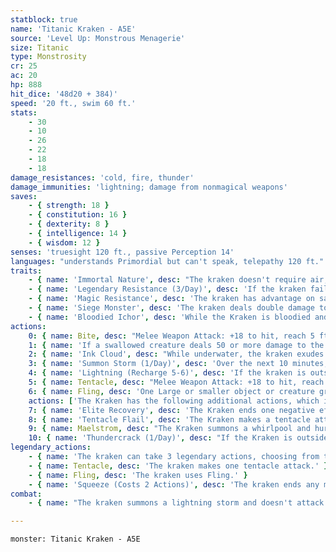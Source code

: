 ```yaml
---
statblock: true
name: 'Titanic Kraken - A5E'
source: 'Level Up: Monstrous Menagerie'
size: Titanic
type: Monstrosity
cr: 25
ac: 20
hp: 888
hit_dice: '48d20 + 384)'
speed: '20 ft., swim 60 ft.'
stats:
    - 30
    - 10
    - 26
    - 22
    - 18
    - 18
damage_resistances: 'cold, fire, thunder'
damage_immunities: 'lightning; damage from nonmagical weapons'
saves:
    - { strength: 18 }
    - { constitution: 16 }
    - { dexterity: 8 }
    - { intelligence: 14 }
    - { wisdom: 12 }
senses: 'truesight 120 ft., passive Perception 14'
languages: "understands Primordial but can't speak, telepathy 120 ft."
traits:
    - { name: 'Immortal Nature', desc: "The kraken doesn't require air, sustenance, or sleep." }
    - { name: 'Legendary Resistance (3/Day)', desc: 'If the kraken fails a saving throw, it can choose to succeed instead. When it does so, it can use its reaction, if available, to attack with its tentacle.' }
    - { name: 'Magic Resistance', desc: 'The kraken has advantage on saving throws against spells and magical effects.' }
    - { name: 'Siege Monster', desc: 'The kraken deals double damage to objects and structures.' }
    - { name: 'Bloodied Ichor', desc: 'While the Kraken is bloodied and in the water, black ichor leaks from it in a 60-foot radius, spreading around corners but not leaving the water. The area is lightly obscured to all creatures except the Kraken. A creature that starts its turn in the area takes 10 (3d6) acid damage.' }
actions:
    0: { name: Bite, desc: "Melee Weapon Attack: +18 to hit, reach 5 ft., one target. Hit: 36 (4d12 + 10) piercing damage. If the target is a Huge or smaller creature grappled by the kraken, the target is swallowed. A swallowed creature is blinded and restrained, its Speed is 0, it has total cover from attacks from outside the kraken, and it takes 42 (12d6) acid damage at the start of each of the kraken's turns." }
    1: { name: 'If a swallowed creature deals 50 or more damage to the kraken in a single turn, or if the kraken dies, the kraken vomits up the creature', desc: '' }
    2: { name: 'Ink Cloud', desc: "While underwater, the kraken exudes a cloud of ink in a 90-foot-radius sphere. The ink extends around corners, and the area is heavily obscured until the end of the kraken's next turn or until a strong current dissipates the cloud. Each non-kraken creature in the area when the cloud appears makes a DC 24 Constitution saving throw. On a failure, it takes 27 (5d10) poison damage and is poisoned for 1 minute. On a success, it takes half damage. A poisoned creature can repeat the saving throw at the end of each of its turns. ending the effect on a success." }
    3: { name: 'Summon Storm (1/Day)', desc: 'Over the next 10 minutes, storm clouds magically gather. At the end of 10 minutes, a storm rages for 1 hour in a 5-mile radius.' }
    4: { name: 'Lightning (Recharge 5-6)', desc: 'If the kraken is outside and the weather is stormy, three lightning bolts crack down from the sky, each of which strikes a different target within 120 feet of the kraken. A target makes a DC 24 Dexterity saving throw, taking 28 (8d6) lightning damage or half damage on a save.' }
    5: { name: Tentacle, desc: "Melee Weapon Attack: +18 to hit, reach 30 ft., one target. Hit: 28 (4d8 + 10) bludgeoning damage, and the target is grappled (escape DC 26). Until this grapple ends, the target is restrained. A tentacle can be targeted individually by an attack. It shares the kraken's hit points, but if 30 damage is dealt to the tentacle, it releases a creature it is grappling. The kraken can grapple up to 10 creatures." }
    6: { name: Fling, desc: 'One Large or smaller object or creature grappled by the kraken is thrown up to 60 feet in a straight line. The target lands prone and takes 21 (6d6) bludgeoning damage. If the kraken throws the target at another creature, that creature makes a DC 26 saving throw, taking the same damage on a failure.' }
    actions: ['The Kraken has the following additional actions, which it can use only while bloodied:']
    7: { name: 'Elite Recovery', desc: 'The Kraken ends one negative effect currently affecting it. It can use this action as long as it has at least 1 hit point, even while unconscious or incapacitated.' }
    8: { name: 'Tentacle Flail', desc: 'The Kraken makes a tentacle attack against each creature of its choice within its reach.' }
    9: { name: Maelstrom, desc: "The Kraken summons a whirlpool and hurricane winds. Each creature within 90 feet of the kraken that isn't secured to an immovable object makes a DC 26 Strength check. On a failure, the creature takes 35 (10d6) bludgeoning damage, is pulled 45 feet straight towards the Kraken, and falls prone. Unsecured objects are pulled 45 feet straight towards the Kraken." }
    10: { name: 'Thundercrack (1/Day)', desc: "If the Kraken is outside and not underwater, a 10-foot-radius, sky-high column of lightning strikes a point the Kraken can see. Each creature and object in the area makes a DC 26 Dexterity saving throw, taking 35 (10d6) lightning damage and 35 (10d6) thunder damage on a failure or half damage on a success. All creatures other than the Kraken within 120 feet of the area that can see the lightning, including creatures inside the area, make a DC 26 Constitution saving throw. On a failure, a creature is blinded until the beginning of the Kraken's next turn." }
legendary_actions:
    - { name: 'The kraken can take 3 legendary actions, choosing from the options below', desc: "Only one legendary action can be used at a time and only at the end of another creature's turn. It regains spent legendary actions at the start of its turn." }
    - { name: Tentacle, desc: 'The kraken makes one tentacle attack.' }
    - { name: Fling, desc: 'The kraken uses Fling.' }
    - { name: 'Squeeze (Costs 2 Actions)', desc: 'The kraken ends any magical effect that is restraining it or reducing its movement and then swims up to half its swim speed without provoking opportunity attacks. During this movement, it can fit through gaps as narrow as 10 feet wide without squeezing.' }
combat:
    - { name: "The kraken summons a lightning storm and doesn't attack until the storm has arrived", desc: 'On its turn, it takes actions in this order of preference: it uses Lightning if it can hit 3 threatening targets, bites if it has a creature grappled, or uses Ink Cloud if underwater. Otherwise, it bites. With its legendary actions, it attacks with its tentacle, or uses Fling if it already has two creatures grappled (saving one of the creatures to bite and swallow). It uses Squeeze to escape confinement and escapes in an Ink Cloud if reduced to 111 hit points or fewer.' }

---
```

```statblock
monster: Titanic Kraken - A5E
```
